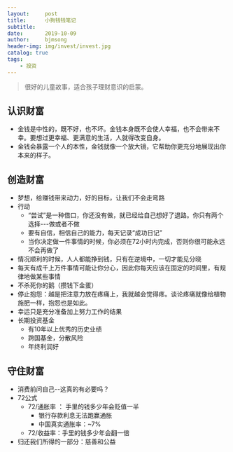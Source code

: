 ```yaml
---
layout:     post
title:      小狗钱钱笔记
subtitle:   
date:       2019-10-09
author:     bjmsong
header-img: img/invest/invest.jpg
catalog: true
tags:
    - 投资
---
```


>很好的儿童故事，适合孩子理财意识的启蒙。

## 认识财富
- 金钱是中性的，既不好，也不坏。金钱本身既不会使人幸福，也不会带来不幸。要想过更幸福、更满意的生活，人就得改变自身。
- 金钱会暴露一个人的本性，金钱就像一个放大镜，它帮助你更充分地展现出你本来的样子。

## 创造财富
- 梦想，给赚钱带来动力，好的目标，让我们不会走弯路
- 行动
    - “尝试”是一种借口，你还没有做，就已经给自己想好了退路。你只有两个选择---做或者不做
    - 要有自信，相信自己的能力，每天记录“成功日记”
    - 当你决定做一件事情的时候，你必须在72小时内完成，否则你很可能永远不会再做了
- 情况顺利的时候，人人都能挣到钱，只有在逆境中，一切才能见分晓
- 每天有成千上万件事情可能让你分心，因此你每天应该在固定的时间里，有规律地做某些事情
- 不杀死你的鹅（攒钱下金蛋）
- 停止抱怨：越是把注意力放在疼痛上，我就越会觉得疼。谈论疼痛就像给植物施肥一样，抱怨也是如此。
- 幸运只是充分准备加上努力工作的结果
- 长期投资基金
    - 有10年以上优秀的历史业绩
    - 跨国基金，分散风险
    - 年终利润好

## 守住财富
- 消费前问自己--这真的有必要吗？
- 72公式
    - 72/通胀率 ： 手里的钱多少年会贬值一半
        - 银行存款利息无法跑赢通胀
        - 中国真实通胀率：~7%
    - 72/收益率：手里的钱多少年会翻一倍
- 归还我们所得的一部分：慈善和公益